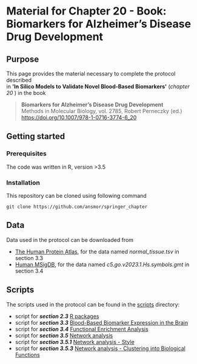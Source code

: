 # Material for Chapter 20 - Book: Biomarkers for Alzheimer’s Disease Drug Development

## Purpose
This page provides the material necessary to complete the protocol described <br>
in <strong>'In Silico Models to Validate Novel Blood-Based Biomarkers'</strong> (<em>chapter 20 </em>) in the book <br>
><strong>Biomarkers for Alzheimer’s Disease Drug Development</strong><br>
Methods in Molecular Biology, vol. 2785, Robert Perneczky (ed.) <br>
https://doi.org/10.1007/978-1-0716-3774-6_20

## Getting started

### Prerequisites
The code was written in R, version >3.5

### Installation
This repository can be cloned using following command <br>
```
git clone https://github.com/ansmor/springer_chapter
```
## Data
Data used in the protocol can be downloaded from
- [The Human Protein Atlas](https://www.proteinatlas.org/about/download), for the data named <em>normal_tissue.tsv</em> in section 3.3
- [Human MSigDB](https://www.gsea-msigdb.org/gsea/msigdb/collections.jsp), for the data named <em>c5.go.v2023.1.Hs.symbols.gmt</em> in section 3.4

## Scripts
The scripts used in the protocol can be found in the [scripts](scripts) directory:<br>

- script for <strong><em>section 2.3</em></strong> [R packages](scripts/section_2.3)<br>
- script for <strong><em>section 3.3</em></strong> [Blood-Based Biomarker Expression in the Brain](scripts/section_3.3)<br>
- script for <strong><em>section 3.4</em></strong> [Functional Enrichment Analysis](scripts/section_3.4)<br>
- script for <strong><em>section 3.5</em></strong> [Network analysis](scripts/section_3.5)<br>
- script for <strong><em>section 3.5.1</em></strong> [Network analysis - Style](scripts/section_3.5.1)<br>
- script for <strong><em>section 3.5.3</em></strong> [Network analysis - Clustering into Biological Functions](scripts/section_3.5.3)<br>

